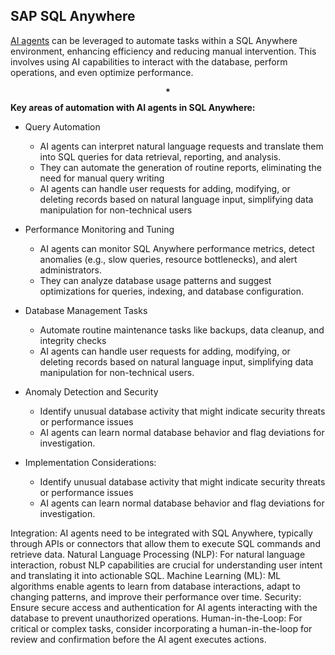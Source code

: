 ## SAP SQL Anywhere

[AI agents](sap-sql-anywhere-16-aia) can be leveraged to automate tasks within a SQL Anywhere environment, enhancing efficiency and reducing manual intervention. This involves using AI capabilities to interact with the database, perform operations, and even optimize performance.

__$${*}$$ Key areas of automation with AI agents in SQL Anywhere:__

- Query Automation
  - AI agents can interpret natural language requests and translate them into SQL queries for data retrieval, reporting, and analysis.
  - They can automate the generation of routine reports, eliminating the need for manual query writing
  - AI agents can handle user requests for adding, modifying, or deleting records based on natural language input, simplifying data manipulation for non-technical users
- Performance Monitoring and Tuning
  - AI agents can monitor SQL Anywhere performance metrics, detect anomalies (e.g., slow queries, resource bottlenecks), and alert administrators.
  - They can analyze database usage patterns and suggest optimizations for queries, indexing, and database configuration.
- Database Management Tasks
  - Automate routine maintenance tasks like backups, data cleanup, and integrity checks
  - AI agents can handle user requests for adding, modifying, or deleting records based on natural language input, simplifying data manipulation for non-technical users.
- Anomaly Detection and Security
  - Identify unusual database activity that might indicate security threats or performance issues
  - AI agents can learn normal database behavior and flag deviations for investigation.


- Implementation Considerations:
  - Identify unusual database activity that might indicate security threats or performance issues
  - AI agents can learn normal database behavior and flag deviations for investigation.

Integration:
    AI agents need to be integrated with SQL Anywhere, typically through APIs or connectors that allow them to execute SQL commands and retrieve data.
    Natural Language Processing (NLP):
    For natural language interaction, robust NLP capabilities are crucial for understanding user intent and translating it into actionable SQL.
    Machine Learning (ML):
    ML algorithms enable agents to learn from database interactions, adapt to changing patterns, and improve their performance over time.
    Security:
    Ensure secure access and authentication for AI agents interacting with the database to prevent unauthorized operations.
    Human-in-the-Loop:
    For critical or complex tasks, consider incorporating a human-in-the-loop for review and confirmation before the AI agent executes actions.
